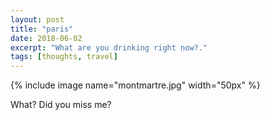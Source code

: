 ```yaml
---
layout: post
title: "paris"
date: 2018-06-02
excerpt: "What are you drinking right now?."
tags: [thoughts, travel]
---
```


{% include image name="montmartre.jpg" width="50px" %}

What? Did you miss me?

